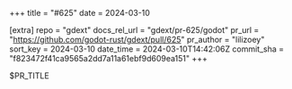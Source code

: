 +++
title = "#625"
date = 2024-03-10

[extra]
repo = "gdext"
docs_rel_url = "gdext/pr-625/godot"
pr_url = "https://github.com/godot-rust/gdext/pull/625"
pr_author = "lilizoey"
sort_key = 2024-03-10
date_time = 2024-03-10T14:42:06Z
commit_sha = "f823472f41ca9565a2dd7a11a61ebf9d609ea151"
+++

$PR_TITLE
